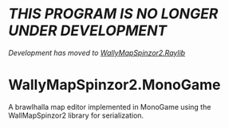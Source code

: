 # *THIS PROGRAM IS NO LONGER UNDER DEVELOPMENT*

*Development has moved to [WallyMapSpinzor2.Raylib](https://github.com/moffel1020/WallyMapSpinzor2.Raylib)*

# WallyMapSpinzor2.MonoGame
A brawlhalla map editor implemented in MonoGame using the WallMapSpinzor2 library for serialization.
